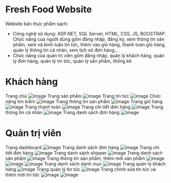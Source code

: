 # Fresh Food Website
Website bán thực phẩm sạch:
- Công nghệ sử dụng: ASP.NET, SQL Server, HTML, CSS, JS, BOOSTRAP.
Chức năng của người dùng gồm đăng nhập, đăng ký, xem thông tin sản phẩm, xem và bình luận tin tức, thêm vào giỏ hàng, thanh toán giỏ hàng, quản lý thông tin cá nhân, xem lịch sử đơn hàng,..
- Chức năng của quản trị viên gồm đăng nhập, quản lý khách hàng, quản lý đơn hàng, quản lý tin tức, quản lý sản phẩm, thống kê
# Khách hàng
Trang chủ
![image](https://github.com/tlthang281201/FreshFoodWebCShard/assets/142721732/55a1c3bf-6c24-48c5-a45f-b4d1b792f468)
Trang sản phẩm
![image](https://github.com/tlthang281201/FreshFoodWebCShard/assets/142721732/31482238-1d1c-4f85-bd16-29b78e67ddbb)
Trang tin tức
![image](https://github.com/tlthang281201/FreshFoodWebCShard/assets/142721732/eb87a5ed-af7e-49fc-b90d-945921a94507)
Chức năng tìm kiếm
![image](https://github.com/tlthang281201/FreshFoodWebCShard/assets/142721732/072740e7-f536-40c1-9699-7b35c7150d22)
Trang thông tin sản phẩm
![image](https://github.com/tlthang281201/FreshFoodWebCShard/assets/142721732/f7e5e513-e8e5-4a48-b5c5-997d24e9f3fc)
Trang giỏ hàng
![image](https://github.com/tlthang281201/FreshFoodWebCShard/assets/142721732/64f40208-1843-4aed-86a7-cb395eefe973)
Trang thanh toán
![image](https://github.com/tlthang281201/FreshFoodWebCShard/assets/142721732/0b761667-74eb-45a6-a405-a55aa2d4b48a)
Trang chi tiết đơn hàng
![image](https://github.com/tlthang281201/FreshFoodWebCShard/assets/142721732/767f4786-ee16-4be9-92fe-6d05861288ee)
Trang thông tin cá nhân
![image](https://github.com/tlthang281201/FreshFoodWebCShard/assets/142721732/7e97eeca-1acb-40de-ac46-d18839d9c6ba)
Trang danh sách đơn hàng
![image](https://github.com/tlthang281201/FreshFoodWebCShard/assets/142721732/ff4d3bb0-492f-43b9-894b-a3fceee07b99)
# Quản trị viên
Trang dashboard
![image](https://github.com/tlthang281201/FreshFoodWebCShard/assets/142721732/922bcd2e-b994-455c-9628-b83482ddcc72)
Trang danh sách đơn hàng
![image](https://github.com/tlthang281201/FreshFoodWebCShard/assets/142721732/60d98205-64d5-4723-8efd-6478c4d28cc2)
Trang chi tiết đơn hàng
![image](https://github.com/tlthang281201/FreshFoodWebCShard/assets/142721732/e68bc694-10be-4cf5-ac37-98c4aa42be7d)
Trang danh sách shipper
![image](https://github.com/tlthang281201/FreshFoodWebCShard/assets/142721732/ed099686-5eff-4932-98a1-ab8e495fa8e4)
Trang danh sách sản phẩm
![image](https://github.com/tlthang281201/FreshFoodWebCShard/assets/142721732/7b2af3ca-e53d-4a41-865f-1e86a69b029a)
Trang thông tin sản phẩm, thêm mới sản phẩm
![image](https://github.com/tlthang281201/FreshFoodWebCShard/assets/142721732/161f95a7-c940-4240-a124-b4ac253ff1d4)
![image](https://github.com/tlthang281201/FreshFoodWebCShard/assets/142721732/6b4ffaa4-b060-4e3c-bbae-8d8848df2991)
![image](https://github.com/tlthang281201/FreshFoodWebCShard/assets/142721732/f1770e0a-f3ea-403b-a9b1-d8e91cd3e5ba)
Trang danh sách danh mục
![image](https://github.com/tlthang281201/FreshFoodWebCShard/assets/142721732/270acedf-c43a-427c-88d4-0076c10c76be)
Trang quản lý khách hàng
![image](https://github.com/tlthang281201/FreshFoodWebCShard/assets/142721732/ff6851ad-93b6-4ab0-ab01-0f622309a48f)
Trang quản lý tin tức
![image](https://github.com/tlthang281201/FreshFoodWebCShard/assets/142721732/00419e13-c0aa-49d0-9ad6-fe576173e3a2)
Trang chỉnh sửa tin tức và thêm mới tin tức
![image](https://github.com/tlthang281201/FreshFoodWebCShard/assets/142721732/65f639b0-c113-49ea-8e70-41a661ece192)
![image](https://github.com/tlthang281201/FreshFoodWebCShard/assets/142721732/3f986d6d-f5f1-487f-86d2-530cfed2737d)

















